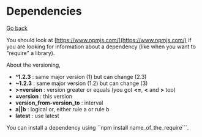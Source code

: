 # Dependencies

[Go back](../../../../../archives/info/very_old/node)

You should look at [https://www.npmjs.com/](https://www.npmjs.com/)
if you are looking for information about
a dependency (like when you want to "require" a library).

About the versioning,

* **^1.2.3** : same major version (1) but can change (2.3)
* **~1.2.3** : same major version (1.2) but can change (3)
* **>=version** : version greater or equals (you got **<=**, **<** and **>** too)
* **=version** : this version
* **version_from-version_to** : interval
* **a||b** : logical or, either rule a or rule b
* **latest** : use latest

You can install a dependency using ``npm install name_of_the_require```.